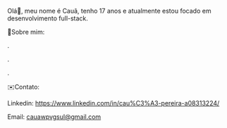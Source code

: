 Olá👋, meu nome é Cauã, tenho 17 anos e atualmente estou focado em desenvolvimento full-stack.

📌Sobre mim:

.

.

.

✉️Contato:

Linkedin: https://www.linkedin.com/in/cau%C3%A3-pereira-a08313224/

Email: cauawpvgsul@gmail.com
